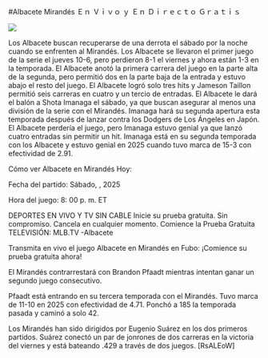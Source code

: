 #Albacete Mirandés Ｅｎ Ｖｉｖｏ ｙ Ｅｎ Ｄｉｒｅｃｔｏ Ｇｒａｔｉｓ  
  
  
[![](https://i.imgur.com/qSNzIqt.png)](https://movie.rssnews.media/iIttKiQgV.php)  
  
Los Albacete buscan recuperarse de una derrota el sábado por la noche cuando se enfrenten al Mirandés. Los Albacete se llevaron el primer juego de la serie el jueves 10-6, pero perdieron 8-1 el viernes y ahora están 1-3 en la temporada. El Albacete anotó la primera carrera del juego en la parte alta de la segunda, pero permitió dos en la parte baja de la entrada y estuvo abajo el resto del juego. El Albacete logró solo tres hits y Jameson Taillon permitió seis carreras en cuatro y un tercio de entradas. El Albacete le dará el balón a Shota Imanaga el sábado, ya que buscan asegurar al menos una división de la serie con el Mirandés. Imanaga hará su segunda apertura esta temporada después de lanzar contra los Dodgers de Los Ángeles en Japón. El Albacete perdería el juego, pero Imanaga estuvo genial ya que lanzó cuatro entradas sin permitir un hit. Imanaga está en su segunda temporada con los Albacete y estuvo genial en 2025 cuando tuvo marca de 15-3 con efectividad de 2.91.

Cómo ver Albacete en Mirandés Hoy:

Fecha del partido: Sábado, , 2025

Hora del juego: 8: 00 p. m. ET

DEPORTES EN VIVO Y TV SIN CABLE
Inicie su prueba gratuita. Sin compromiso. Cancela en cualquier momento.
Comience la Prueba Gratuita
TELEVISIÓN: MLB.TV -Albacete

Transmita en vivo el juego Albacete en Mirandés en Fubo: ¡Comience su prueba gratuita ahora! 

El Mirandés contrarrestará con Brandon Pfaadt mientras intentan ganar un segundo juego consecutivo.

Pfaadt está entrando en su tercera temporada con el Mirandés. Tuvo marca de 11-10 en 2025 con efectividad de 4.71. Ponchó a 185 la temporada pasada y caminó a solo 42.

Los Mirandés han sido dirigidos por Eugenio Suárez en los dos primeros partidos. Suárez conectó un par de jonrones de dos carreras en la victoria del viernes y está bateando .429 a través de dos juegos. [RsALEoW]